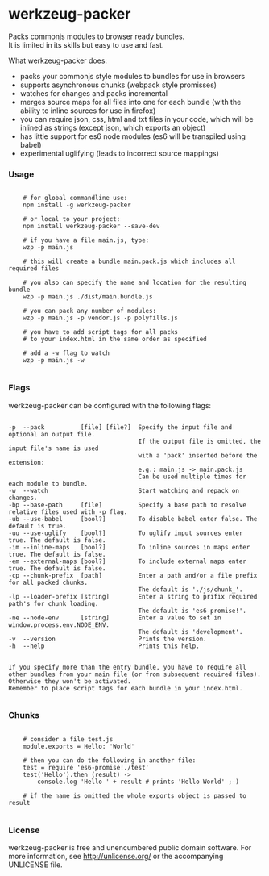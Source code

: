# werkzeug-packer  

Packs commonjs modules to browser ready bundles.  
It is limited in its skills but easy to use and fast.  
  
What werkzeug-packer does:   
- packs your commonjs style modules to bundles for use in browsers
- supports asynchronous chunks (webpack style promisses)
- watches for changes and packs incremental
- merges source maps for all files into one for each bundle (with the ability to inline sources for use in firefox)
- you can require json, css, html and txt files in your code, which will be inlined as strings (except json, which exports an object)  
- has little support for es6 node modules (es6 will be transpiled using babel)
- experimental uglifying (leads to incorrect source mappings)
     
  
### Usage  
  
```text

    # for global commandline use:
    npm install -g werkzeug-packer
    
    # or local to your project:
    npm install werkzeug-packer --save-dev
    
    # if you have a file main.js, type:
    wzp -p main.js
    
    # this will create a bundle main.pack.js which includes all required files
    
    # you also can specify the name and location for the resulting bundle
    wzp -p main.js ./dist/main.bundle.js
    
    # you can pack any number of modules:
    wzp -p main.js -p vendor.js -p polyfills.js
    
    # you have to add script tags for all packs 
    # to your index.html in the same order as specified  
    
    # add a -w flag to watch
    wzp -p main.js -w
    
```
  
### Flags  
werkzeug-packer can be configured with the following flags:

```text
    
-p  --pack          [file] [file?]  Specify the input file and optional an output file.
                                    If the output file is omitted, the input file's name is used
                                    with a 'pack' inserted before the extension:
                                    e.g.: main.js -> main.pack.js
                                    Can be used multiple times for each module to bundle.
-w  --watch                         Start watching and repack on changes.
-bp --base-path     [file]          Specify a base path to resolve relative files used with -p flag.
-ub --use-babel     [bool?]         To disable babel enter false. The default is true.
-uu --use-uglify    [bool?]         To uglify input sources enter true. The default is false.
-im --inline-maps   [bool?]         To inline sources in maps enter true. The default is false.
-em --external-maps [bool?]         To include external maps enter true. The default is false.
-cp --chunk-prefix  [path]          Enter a path and/or a file prefix for all packed chunks.
                                    The default is './js/chunk_'.
-lp --loader-prefix [string]        Enter a string to prifix required path's for chunk loading.
                                    The default is 'es6-promise!'.
-ne --node-env      [string]        Enter a value to set in window.process.env.NODE_ENV.
                                    The default is 'development'.
-v  --version                       Prints the version.
-h  --help                          Prints this help.  
            
            
If you specify more than the entry bundle, you have to require all other bundles from your main file (or from subsequent required files).
Otherwise they won't be activated.
Remember to place script tags for each bundle in your index.html.   
           
```

### Chunks

```coffee-script

    # consider a file test.js
    module.exports = Hello: 'World'
    
    # then you can do the following in another file:
    test = require 'es6-promise!./test'
    test('Hello').then (result) ->
        console.log 'Hello ' + result # prints 'Hello World' ;-)
              
    # if the name is omitted the whole exports object is passed to result              
    
```
   
  
### License  

werkzeug-packer is free and unencumbered public domain software. For more information, see http://unlicense.org/ or the accompanying UNLICENSE file.



   

